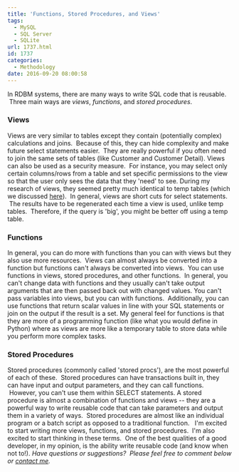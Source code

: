 ```yaml
---
title: 'Functions, Stored Procedures, and Views'
tags:
  - MySQL
  - SQL Server
  - SQLite
url: 1737.html
id: 1737
categories:
  - Methodology
date: 2016-09-20 08:00:58
---
```


In RDBM systems, there are many ways to write SQL code that is reusable.  Three main ways are _views_, _functions_, and _stored procedures_.

### **Views**

Views are very similar to tables except they contain (potentially complex) calculations and joins.  Because of this, they can hide complexity and make future select statements easier.  They are really powerful if you often need to join the same sets of tables (like Customer and Customer Detail). Views can also be used as a security measure.  For instance, you may select only certain columns/rows from a table and set specific permissions to the view so that the user only sees the data that they 'need' to see. During my research of views, they seemed pretty much identical to temp tables (which we discussed [here](/sql-tips-tricks-1/)).  In general, views are short cuts for select statements.  The results have to be regenerated each time a view is used, unlike temp tables.  Therefore, if the query is 'big', you might be better off using a temp table.

### Functions

In general, you can do more with functions than you can with views but they also use more resources.  Views can almost always be converted into a function but functions can't always be converted into views.  You can use functions in views, stored procedures, and other functions.  In general, you can't change data with functions and they usually can't take output arguments that are then passed back out with changed values. You can't pass variables into views, but you can with functions.  Additionally, you can use functions that return scalar values in line with your SQL statements or join on the output if the result is a set. My general feel for functions is that they are more of a programming function (like what you would define in Python) where as views are more like a temporary table to store data while you perform more complex tasks.

### Stored Procedures

Stored procedures (commonly called 'stored procs'), are the most powerful of each of these.  Stored procedures can have transactions built in, they can have input and output parameters, and they can call functions.  However, you can't use them within SELECT statements. A stored procedure is almost a combination of functions and views -- they are a powerful way to write reusable code that can take parameters and output them in a variety of ways.  Stored procedures are almost like an individual program or a batch script as opposed to a traditional function.   I'm excited to start writing more views, functions, and stored procedures.  I'm also excited to start thinking in these terms.  One of the best qualities of a good developer, in my opinion, is the ability write reusable code (and know when not to!). _Have questions or suggestions?  Please feel free to comment below or [contact me](/contact/)._